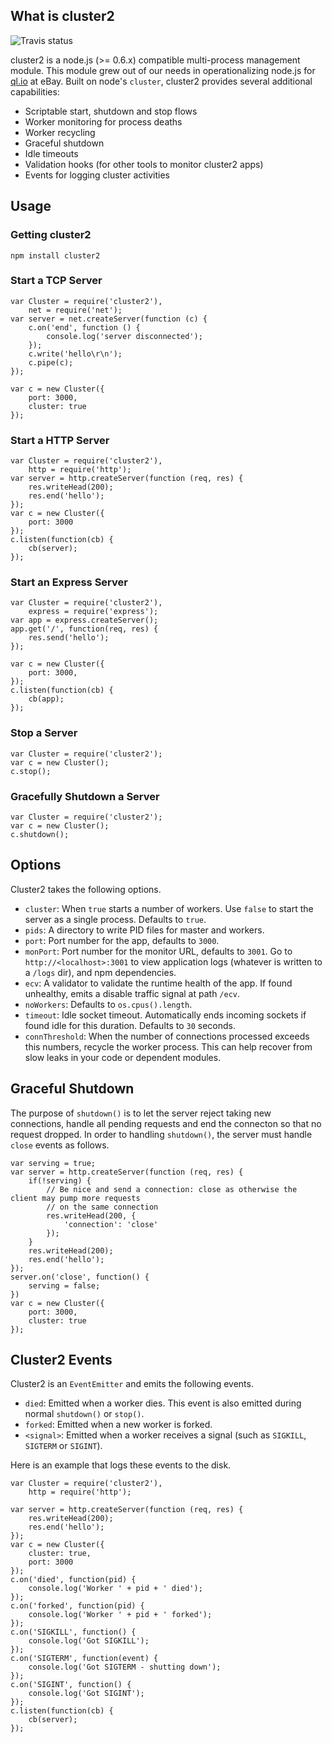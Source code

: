 
## What is cluster2

![Travis status](https://secure.travis-ci.org/ql-io/cluster2.png)

cluster2 is a node.js (>= 0.6.x) compatible multi-process management module. This module grew out of
our needs in operationalizing node.js for [ql.io](https://github.com/ql-io/ql.io) at eBay. Built on
node's `cluster`, cluster2 provides several additional capabilities:

* Scriptable start, shutdown and stop flows
* Worker monitoring for process deaths
* Worker recycling
* Graceful shutdown
* Idle timeouts
* Validation hooks (for other tools to monitor cluster2 apps)
* Events for logging cluster activities

## Usage

### Getting cluster2

    npm install cluster2

### Start a TCP Server

    var Cluster = require('cluster2'),
        net = require('net');
    var server = net.createServer(function (c) {
        c.on('end', function () {
            console.log('server disconnected');
        });
        c.write('hello\r\n');
        c.pipe(c);
    });

    var c = new Cluster({
        port: 3000,
        cluster: true
    });

### Start a HTTP Server

    var Cluster = require('cluster2'),
        http = require('http');
    var server = http.createServer(function (req, res) {
        res.writeHead(200);
        res.end('hello');
    });
    var c = new Cluster({
        port: 3000
    });
    c.listen(function(cb) {
        cb(server);
    });

### Start an Express Server

    var Cluster = require('cluster2'),
        express = require('express');
    var app = express.createServer();
    app.get('/', function(req, res) {
        res.send('hello');
    });

    var c = new Cluster({
        port: 3000,
    });
    c.listen(function(cb) {
        cb(app);
    });

### Stop a Server

    var Cluster = require('cluster2');
    var c = new Cluster();
    c.stop();

### Gracefully Shutdown a Server

    var Cluster = require('cluster2');
    var c = new Cluster();
    c.shutdown();


## Options

Cluster2 takes the following options.

* `cluster`: When `true` starts a number of workers. Use `false` to start the server as a single
   process. Defaults to `true`.
* `pids`: A directory to write PID files for master and workers.
* `port`: Port number for the app, defaults to `3000`.
* `monPort`: Port number for the monitor URL, defaults to `3001`. Go to `http://<localhost>:3001` to
   view application logs (whatever is written to a `/logs` dir), and npm dependencies.
* `ecv`: A validator to validate the runtime health of the app. If found unhealthy, emits a disable
   traffic signal at path `/ecv`.
* `noWorkers`: Defaults to `os.cpus().length`.
* `timeout`: Idle socket timeout. Automatically ends incoming sockets if found idle for this
   duration. Defaults to `30` seconds.
* `connThreshold`: When the number of connections processed exceeds this numbers, recycle the worker
   process. This can help recover from slow leaks in your code or dependent modules.

## Graceful Shutdown

The purpose of `shutdown()` is to let the server reject taking new connections, handle all pending
requests and end the connecton so that no request dropped. In order to handling `shutdown()`, the
server must handle `close` events as follows.

    var serving = true;
    var server = http.createServer(function (req, res) {
        if(!serving) {
            // Be nice and send a connection: close as otherwise the client may pump more requests
            // on the same connection
            res.writeHead(200, {
                'connection': 'close'
            });
        }
        res.writeHead(200);
        res.end('hello');
    });
    server.on('close', function() {
        serving = false;
    })
    var c = new Cluster({
        port: 3000,
        cluster: true
    });

## Cluster2 Events

Cluster2 is an `EventEmitter` and emits the following events.

* `died`: Emitted when a worker dies. This event is also emitted during normal `shutdown()` or
  `stop()`.
* `forked`: Emitted when a new worker is forked.
* `<signal>`: Emitted when a worker receives a signal (such as `SIGKILL`, `SIGTERM` or `SIGINT`).

Here is an example that logs these events to the disk.

    var Cluster = require('cluster2'),
        http = require('http');

    var server = http.createServer(function (req, res) {
        res.writeHead(200);
        res.end('hello');
    });
    var c = new Cluster({
        cluster: true,
        port: 3000
    });
    c.on('died', function(pid) {
        console.log('Worker ' + pid + ' died');
    });
    c.on('forked', function(pid) {
        console.log('Worker ' + pid + ' forked');
    });
    c.on('SIGKILL', function() {
        console.log('Got SIGKILL');
    });
    c.on('SIGTERM', function(event) {
        console.log('Got SIGTERM - shutting down');
    });
    c.on('SIGINT', function() {
        console.log('Got SIGINT');
    });
    c.listen(function(cb) {
        cb(server);
    });

